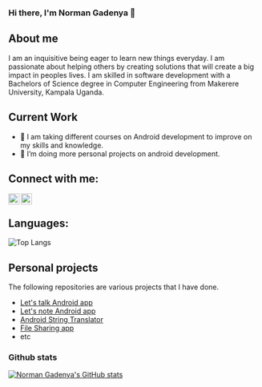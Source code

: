 ### Hi there, I'm Norman Gadenya  👋 

## About me
I am an inquisitive being eager to learn new things everyday. 
I am passionate about helping others by creating solutions that will create a big impact in peoples lives.
I am skilled in software development with a Bachelors of Science degree in Computer Engineering from Makerere University, Kampala Uganda.

## Current Work
- 🔭 I am taking different courses on Android development to improve on my skills and knowledge.
- 🌱 I’m doing more personal projects on android development.

## Connect with me:

[<img align="left" alt="Norman Gadenya | LinkedIn" width="22px" src="https://cdn.jsdelivr.net/npm/simple-icons@v3/icons/linkedin.svg" />][linkedin]

[<img align="left" alt="GadenyaNorman | Instagram" width="22px" src="https://cdn.jsdelivr.net/npm/simple-icons@v3/icons/instagram.svg" />][instagram]

<br />



## Languages:

![Top Langs](https://github-readme-stats.vercel.app/api/top-langs/?username=NormanGadenya&theme=tokyonight)


## Personal projects
The following repositories are various projects that I have done.
- [Let's talk Android app](https://github.com/NormanGadenya/Let-s-Talk-App.git )
- [Let's note Android app](https://github.com/NormanGadenya/lets_note.git)
- [Android String Translator](https://github.com/NormanGadenya/android-string-translator.git)
- [File Sharing app](https://github.com/NormanGadenya/file-server.git)
- etc


 ### Github stats

  [![Norman Gadenya's GitHub stats](https://github-readme-stats.vercel.app/api?username=NormanGadenya)](https://github.com/anuraghazra/github-readme-stats)


[instagram]: https://www.instagram.com/gadenyanorman/
[linkedin]: https://www.linkedin.com/in/norman-gadenya/
